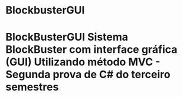 # BlockbusterGUI
# BlockBusterGUI Sistema BlockBuster com interface gráfica (GUI) Utilizando método MVC - Segunda prova de C# do terceiro semestres
